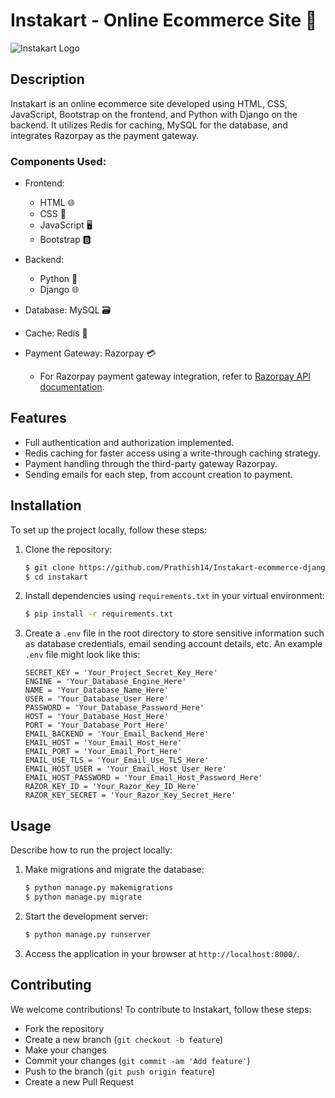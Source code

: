 # Instakart - Online Ecommerce Site 🛒

![Instakart Logo](https://instakart-obj.s3.ap-south-1.amazonaws.com/instakart-logo.png)

## Description

Instakart is an online ecommerce site developed using HTML, CSS, JavaScript, Bootstrap on the frontend, and Python with Django on the backend. It utilizes Redis for caching, MySQL for the database, and integrates Razorpay as the payment gateway.

### Components Used:
- Frontend:
  - HTML 🌐
  - CSS 🎨
  - JavaScript 🖥️
  - Bootstrap 🅱️

- Backend:
  - Python 🐍
  - Django 🌐

- Database: MySQL 🗃️

- Cache: Redis 🔄

- Payment Gateway: Razorpay 💳
  - For Razorpay payment gateway integration, refer to [Razorpay API documentation](https://razorpay.com/docs/api).

## Features
- Full authentication and authorization implemented.
- Redis caching for faster access using a write-through caching strategy.
- Payment handling through the third-party gateway Razorpay.
- Sending emails for each step, from account creation to payment.


## Installation

To set up the project locally, follow these steps:

1. Clone the repository:
    ```bash
    $ git clone https://github.com/Prathish14/Instakart-ecommerce-django.git
    $ cd instakart
    ```

2. Install dependencies using `requirements.txt` in your virtual environment:
    ```bash
    $ pip install -r requirements.txt
    ```

3. Create a `.env` file in the root directory to store sensitive information such as database credentials, email sending account details, etc. An example `.env` file might look like this:

    ```
    SECRET_KEY = 'Your_Project_Secret_Key_Here'
    ENGINE = 'Your_Database_Engine_Here'
    NAME = 'Your_Database_Name_Here'
    USER = 'Your_Database_User_Here'
    PASSWORD = 'Your_Database_Password_Here'
    HOST = 'Your_Database_Host_Here'
    PORT = 'Your_Database_Port_Here'
    EMAIL_BACKEND = 'Your_Email_Backend_Here'
    EMAIL_HOST = 'Your_Email_Host_Here'
    EMAIL_PORT = 'Your_Email_Port_Here'
    EMAIL_USE_TLS = 'Your_Email_Use_TLS_Here'
    EMAIL_HOST_USER = 'Your_Email_Host_User_Here'
    EMAIL_HOST_PASSWORD = 'Your_Email_Host_Password_Here'
    RAZOR_KEY_ID = 'Your_Razor_Key_ID_Here'
    RAZOR_KEY_SECRET = 'Your_Razor_Key_Secret_Here'
    ```

## Usage

Describe how to run the project locally:

1. Make migrations and migrate the database:
    ```bash
    $ python manage.py makemigrations
    $ python manage.py migrate
    ```

2. Start the development server:
    ```bash
    $ python manage.py runserver
    ```

3. Access the application in your browser at `http://localhost:8000/`.

## Contributing

We welcome contributions! To contribute to Instakart, follow these steps:
- Fork the repository
- Create a new branch (`git checkout -b feature`)
- Make your changes
- Commit your changes (`git commit -am 'Add feature'`)
- Push to the branch (`git push origin feature`)
- Create a new Pull Request
